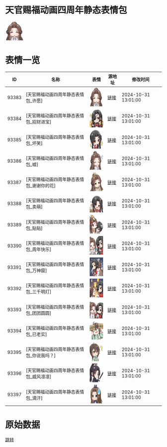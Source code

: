 # 天官赐福动画四周年静态表情包

<img src="./cover.png" height="60" alt="cover" />

# 表情一览

|ID|名称|表情|源地址|修改时间|
|----|----|----|----|----|
|93383|[天官赐福动画四周年静态表情包_许愿]|<img src="./pic/093383_%5B天官赐福动画四周年静态表情包_许愿%5D.png" height="60" alt="许愿"/>|[链接](https://i0.hdslb.com/bfs/garb/f45774100e8a4bc4352bf538e1ff117bba209cf0.png)|2024-10-31 13:01:00|
|93384|[天官赐福动画四周年静态表情包_招财进宝]|<img src="./pic/093384_%5B天官赐福动画四周年静态表情包_招财进宝%5D.png" height="60" alt="招财进宝"/>|[链接](https://i0.hdslb.com/bfs/garb/f4e0105a754ddacc776fd76852ea07fa7b27f158.png)|2024-10-31 13:01:00|
|93385|[天官赐福动画四周年静态表情包_坏笑]|<img src="./pic/093385_%5B天官赐福动画四周年静态表情包_坏笑%5D.png" height="60" alt="坏笑"/>|[链接](https://i0.hdslb.com/bfs/garb/24482cb3d7f16a8731b666166bc95801d4607fa2.png)|2024-10-31 13:01:00|
|93386|[天官赐福动画四周年静态表情包_嘘]|<img src="./pic/093386_%5B天官赐福动画四周年静态表情包_嘘%5D.png" height="60" alt="嘘"/>|[链接](https://i0.hdslb.com/bfs/garb/b606d09b5c44eed387b2c950bd2a1706f36d79b6.png)|2024-10-31 13:01:00|
|93387|[天官赐福动画四周年静态表情包_谢谢你的花]|<img src="./pic/093387_%5B天官赐福动画四周年静态表情包_谢谢你的花%5D.png" height="60" alt="谢谢你的花"/>|[链接](https://i0.hdslb.com/bfs/garb/0ba222b406e47cbfde449a8e8cd99ceb9e8af0ed.png)|2024-10-31 13:01:00|
|93388|[天官赐福动画四周年静态表情包_卖萌]|<img src="./pic/093388_%5B天官赐福动画四周年静态表情包_卖萌%5D.png" height="60" alt="卖萌"/>|[链接](https://i0.hdslb.com/bfs/garb/d0b4009c7f2688c16388511d8e4da6175973d27f.png)|2024-10-31 13:01:00|
|93389|[天官赐福动画四周年静态表情包_贴贴]|<img src="./pic/093389_%5B天官赐福动画四周年静态表情包_贴贴%5D.png" height="60" alt="贴贴"/>|[链接](https://i0.hdslb.com/bfs/garb/0bbdfdd41e1aa822191ab377f998987141cbe0ea.png)|2024-10-31 13:01:00|
|93390|[天官赐福动画四周年静态表情包_周年快乐]|<img src="./pic/093390_%5B天官赐福动画四周年静态表情包_周年快乐%5D.png" height="60" alt="周年快乐"/>|[链接](https://i0.hdslb.com/bfs/garb/91ffa3f566bbe5d569ee6588be4cfce284c39a36.png)|2024-10-31 13:01:00|
|93391|[天官赐福动画四周年静态表情包_万神窟]|<img src="./pic/093391_%5B天官赐福动画四周年静态表情包_万神窟%5D.png" height="60" alt="万神窟"/>|[链接](https://i0.hdslb.com/bfs/garb/62876f2e69cc57ae0de8596cbeeb4d28fed0c7d7.png)|2024-10-31 13:01:00|
|93392|[天官赐福动画四周年静态表情包_三千明灯]|<img src="./pic/093392_%5B天官赐福动画四周年静态表情包_三千明灯%5D.png" height="60" alt="三千明灯"/>|[链接](https://i0.hdslb.com/bfs/garb/a122c3eb75563c787a21d256470e29b8d7246228.png)|2024-10-31 13:01:00|
|93393|[天官赐福动画四周年静态表情包_团团圆圆]|<img src="./pic/093393_%5B天官赐福动画四周年静态表情包_团团圆圆%5D.png" height="60" alt="团团圆圆"/>|[链接](https://i0.hdslb.com/bfs/garb/44fed04fd840783cadb0330fc444fe979f47f487.png)|2024-10-31 13:01:00|
|93394|[天官赐福动画四周年静态表情包_已老实]|<img src="./pic/093394_%5B天官赐福动画四周年静态表情包_已老实%5D.png" height="60" alt="已老实"/>|[链接](https://i0.hdslb.com/bfs/garb/4140668df80d9cf195436fce921f27547189ee4d.png)|2024-10-31 13:01:00|
|93395|[天官赐福动画四周年静态表情包_你说我吗？]|<img src="./pic/093395_%5B天官赐福动画四周年静态表情包_你说我吗？%5D.png" height="60" alt="你说我吗？"/>|[链接](https://i0.hdslb.com/bfs/garb/b91cd94e581acff6ef79e33c654829abccc56070.png)|2024-10-31 13:01:00|
|93396|[天官赐福动画四周年静态表情包_威风凛凛]|<img src="./pic/093396_%5B天官赐福动画四周年静态表情包_威风凛凛%5D.png" height="60" alt="威风凛凛"/>|[链接](https://i0.hdslb.com/bfs/garb/14c6554619b4627b622f91808b56765e64196a66.png)|2024-10-31 13:01:00|
|93397|[天官赐福动画四周年静态表情包_滴汗]|<img src="./pic/093397_%5B天官赐福动画四周年静态表情包_滴汗%5D.png" height="60" alt="滴汗"/>|[链接](https://i0.hdslb.com/bfs/garb/c856169e9785d398a4cbaeec5ef4df7aaa45f4ab.png)|2024-10-31 13:01:00|

# 原始数据

[跳转](./raw.json)

